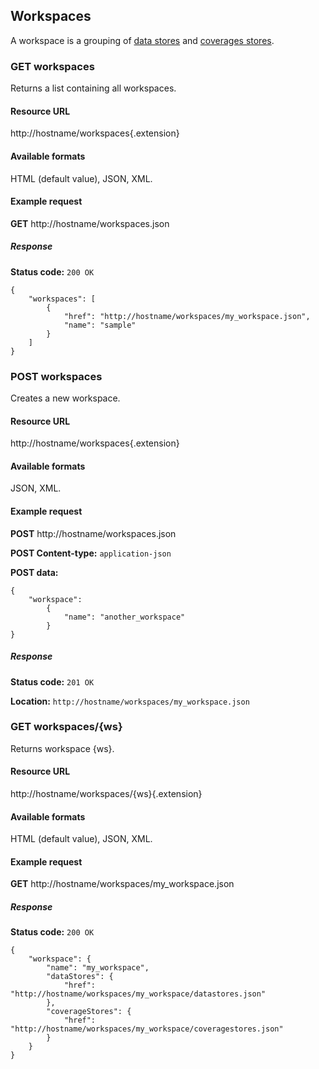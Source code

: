 ## Workspaces

A workspace is a grouping of [data stores](datastores.md) and [coverages stores](coveragestores.md).

### GET workspaces

Returns a list containing all workspaces.

#### Resource URL

http://hostname/workspaces{.extension}

#### Available formats

HTML (default value), JSON, XML.

#### Example request

**GET** http://hostname/workspaces.json

##### Response

**Status code:** `200 OK`

    {
	    "workspaces": [
	        {
	            "href": "http://hostname/workspaces/my_workspace.json",
	            "name": "sample"
	        }
	    ]
	}

### POST workspaces

Creates a new workspace.

#### Resource URL

http://hostname/workspaces{.extension}

#### Available formats

JSON, XML.

#### Example request

**POST** http://hostname/workspaces.json

**POST Content-type:** `application-json`

**POST data:**

	{
	    "workspace": 
	        {
	            "name": "another_workspace"
	        }
	}

##### Response

**Status code:** `201 OK`

**Location:** `http://hostname/workspaces/my_workspace.json`

### GET workspaces/{ws}

Returns  workspace {ws}.

#### Resource URL

http://hostname/workspaces/{ws}{.extension}

#### Available formats

HTML (default value), JSON, XML.

#### Example request

**GET** http://hostname/workspaces/my_workspace.json

##### Response

**Status code:** `200 OK`

    {
        "workspace": {
            "name": "my_workspace",
            "dataStores": {
                "href": "http://hostname/workspaces/my_workspace/datastores.json"
            },
            "coverageStores": {
                "href": "http://hostname/workspaces/my_workspace/coveragestores.json"
            }
        }
    }
